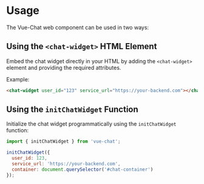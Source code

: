 # Usage

The Vue-Chat web component can be used in two ways:

## Using the `<chat-widget>` HTML Element

Embed the chat widget directly in your HTML by adding the `<chat-widget>` element and providing the required attributes.

Example:

```html
<chat-widget user_id="123" service_url="https://your-backend.com"></chat-widget>
```

## Using the `initChatWidget` Function

Initialize the chat widget programmatically using the `initChatWidget` function:

```javascript
import { initChatWidget } from 'vue-chat';

initChatWidget({
  user_id: 123,
  service_url: 'https://your-backend.com',
  container: document.querySelector('#chat-container')
});
```